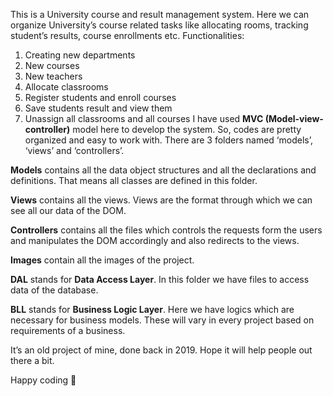This is a University course and result management system. Here we can organize University’s course related tasks like allocating rooms, tracking student’s results, course enrollments etc. Functionalities:
1.	Creating new departments
2.	New courses
3.	New teachers
4.	Allocate classrooms
5.	Register students and enroll courses
6.	Save students result and view them
7.	Unassign all classrooms and all courses
I have used **MVC (Model-view-controller)** model here to develop the system. So, codes are pretty organized and easy to work with. There are 3 folders named ‘models’, ‘views’ and ‘controllers’.

**Models** contains all the data object structures and all the declarations and definitions. That means all classes are defined in this folder.

**Views** contains all the views. Views are the format through which we can see all our data of the DOM.

**Controllers** contains all the files which controls the requests form the users and manipulates the DOM accordingly and also redirects to the views.

**Images** contain all the images of the project.

**DAL** stands for **Data Access Layer**. In this folder we have files to access data of the database.

**BLL** stands for **Business Logic Layer**. Here we have logics which are necessary for business models. These will vary in every project based on requirements of a business.

It’s an old project of mine, done back in 2019. Hope it will help people out there a bit.

Happy coding 💓
